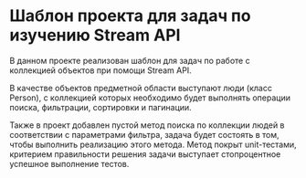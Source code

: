 # Шаблон проекта для задач по изучению Stream API

В данном проекте реализован шаблон для задач по работе с коллекцией объектов при помощи Stream API.

В качестве объектов предметной области выступают люди (класс Person), с коллекцией которых необходимо будет выполнять операции поиска, фильтрации, сортировки и пагинации.

Также в проект добавлен пустой метод поиска по коллекции людей в соответствии с параметрами фильтра, задача будет состоять в том, чтобы выполнить реализацию этого метода.
Метод покрыт unit-тестами, критерием правильности решения задачи выступает стопроцентное успешное выполнение тестов.
